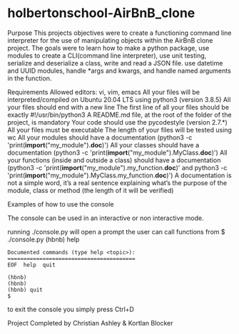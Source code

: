 # holbertonschool-AirBnB_clone

Purpose
This projects objectives were to create a functioning command line interpreter for the use of manipulating objects within the AirBnB clone project. The goals were to learn how to make a python package, use modules to create a CLI(command line interpreter), use unit testing, serialize and deserialize a class, write and read a JSON file. use datetime and UUID modules, handle *args and kwargs, and handle named arguments in the function.

Requirements 
Allowed editors: vi, vim, emacs
All your files will be interpreted/compiled on Ubuntu 20.04 LTS using python3 (version 3.8.5)
All your files should end with a new line
The first line of all your files should be exactly #!/usr/bin/python3
A README.md file, at the root of the folder of the project, is mandatory
Your code should use the pycodestyle (version 2.7.*)
All your files must be executable
The length of your files will be tested using wc
All your modules should have a documentation (python3 -c 'print(__import__("my_module").__doc__)')
All your classes should have a documentation (python3 -c 'print(__import__("my_module").MyClass.__doc__)')
All your functions (inside and outside a class) should have a documentation (python3 -c 'print(__import__("my_module").my_function.__doc__)' and python3 -c 'print(__import__("my_module").MyClass.my_function.__doc__)')
A documentation is not a simple word, it’s a real sentence explaining what’s the purpose of the module, class or method (the length of it will be verified)

Examples of how to use the console

The console can be used in an interactive or non interactive mode.

running ./console.py will open a prompt the user can call functions from
    	$ ./console.py
	(hbnb) help

	Documented commands (type help <topic>):
	========================================
	EOF  help  quit

	(hbnb) 
	(hbnb) 
	(hbnb) quit
	$

 to exit the console you simply press Ctrl+D

 Project Completed by Christian Ashley & Kortlan Blocker
